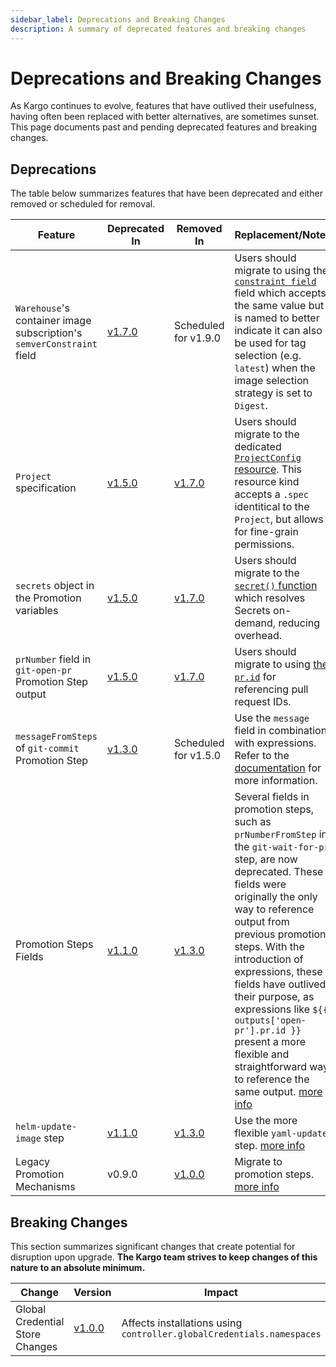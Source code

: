 ```yaml
---
sidebar_label: Deprecations and Breaking Changes
description: A summary of deprecated features and breaking changes
---
```


# Deprecations and Breaking Changes

As Kargo continues to evolve, features that have outlived their usefulness,
having often been replaced with better alternatives, are sometimes sunset. This
page documents past and pending deprecated features and breaking changes.

## Deprecations

The table below summarizes features that have been deprecated and either removed or scheduled for removal.

| Feature | Deprecated In | Removed In | Replacement/Notes |
|---------|---------------|------------|-------------------|
| `Warehouse`'s container image subscription's `semverConstraint` field | [v1.7.0](./92-v1.7.0.md#new-deprecations) | Scheduled for v1.9.0 | Users should migrate to using the [`constraint field`](https://docs.kargo.io/user-guide/how-to-guides/working-with-warehouses/#image-selection-strategies) field which accepts the same value but is named to better indicate it can also be used for tag selection (e.g. `latest`) when the image selection strategy is set to `Digest`. |
| `Project` specification | [v1.5.0](./94-v1.5.0.md#new-deprecations) | [v1.7.0](./92-v1.7.0.md#breaking-changes) | Users should migrate to the dedicated [`ProjectConfig` resource](../50-user-guide/20-how-to-guides/20-working-with-projects.md#project-configuration). This resource kind accepts a `.spec` identitical to the `Project`, but allows for fine-grain permissions. |
| `secrets` object in the Promotion variables | [v1.5.0](./94-v1.5.0.md#new-deprecations) | [v1.7.0](./92-v1.7.0.md#breaking-changes) | Users should migrate to the [`secret()` function](../50-user-guide/60-reference-docs/40-expressions.md#promotion-variables) which resolves Secrets on-demand, reducing overhead. |
| `prNumber` field in `git-open-pr` Promotion Step output | [v1.5.0](./94-v1.5.0.md#new-deprecations) | [v1.7.0](./92-v1.7.0.md#breaking-changes) | Users should migrate to using [the `pr.id`](../50-user-guide/60-reference-docs/30-promotion-steps/git-open-pr.md#output) for referencing pull request IDs. |
| `messageFromSteps` of `git-commit` Promotion Step | [v1.3.0](./96-v1.3.0.md#new-deprecations) | Scheduled for v1.5.0 | Use the `message` field in combination with expressions. Refer to the [documentation](https://main.docs.kargo.io/user-guide/reference-docs/promotion-steps/git-commit/#composed-commit-message) for more information. |
| Promotion Steps Fields | [v1.1.0](./98-v1.1.0.md#new-and-updated-promotion-steps) | [v1.3.0](./96-v1.3.0.md#breaking-changes) | Several fields in promotion steps, such as `prNumberFromStep` in the `git-wait-for-pr` step, are now deprecated. These fields were originally the only way to reference output from previous promotion steps. With the introduction of expressions, these fields have outlived their purpose, as expressions like `${{ outputs['open-pr'].pr.id }}` present a more flexible and straightforward way to reference the same output. [more info](./98-v1.1.0.md#new-and-updated-promotion-steps) |
| `helm-update-image` step | [v1.1.0](./98-v1.1.0.md#new-and-updated-promotion-steps) | [v1.3.0](./96-v1.3.0.md#breaking-changes) | Use the more flexible `yaml-update` step. [more info](./98-v1.1.0.md#new-and-updated-promotion-steps) |
| Legacy Promotion Mechanisms | v0.9.0 | [v1.0.0](./99-v1.0.0.md#breaking-changes) | Migrate to promotion steps. [more info](./99-v1.0.0.md#breaking-changes) |

## Breaking Changes

This section summarizes significant changes that create potential for disruption
upon upgrade. __The Kargo team strives to keep changes of this nature to an
absolute minimum.__

| Change | Version | Impact | Migration Path |
|--------|---------|--------|----------------|
| Global Credential Store Changes | [v1.0.0](./99-v1.0.0.md#breaking-changes) | Affects installations using `controller.globalCredentials.namespaces` | Manually create a `RoleBinding`s to permit controller access to "global" credential namespaces _or_ set `controller.serviceAccount.clusterWideSecretReadingEnabled` to `true` at install time (not recommended). [more info](./99-v1.0.0.md#breaking-changes) |
